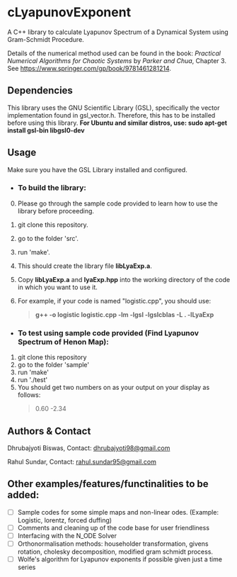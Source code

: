 # cLyapunovExponent
A C++ library to calculate Lyapunov Spectrum of a Dynamical System using Gram-Schmidt Procedure.

Details of the numerical method used can be found in the book: *Practical Numerical Algorithms for Chaotic Systems* by *Parker and Chua*, Chapter 3. See <https://www.springer.com/gp/book/9781461281214>.

## Dependencies
This library uses the GNU Scientific Library (GSL), specifically the vector implementation found in gsl_vector.h. Therefore, this has to be installed before using this library. 
**For Ubuntu and similar distros, use: sudo apt-get install gsl-bin libgsl0-dev**

## Usage
Make sure you have the GSL Library installed and configured.

* ### To build the library: 
0. Please go through the sample code provided to learn how to use the library before proceeding.
1. git clone this repository.
2. go to the folder 'src'.
3. run 'make'.
4. This should create the library file **libLyaExp.a**.
5. Copy **libLyaExp.a** and **lyaExp.hpp** into the working directory of the code in which you want to use it.
6. For example, if your code is named "logistic.cpp", you should use:

   >**g++ -o logistic logistic.cpp -lm -lgsl -lgslcblas -L . -lLyaExp**
   
* ### To test using sample code provided (Find Lyapunov Spectrum of Henon Map):
1. git clone this repository
2. go to the folder 'sample'
3. run 'make'
4. run './test'
5. You should get two numbers on as your output on your display as follows:
    >0.60 -2.34
    
## Authors & Contact 
Dhrubajyoti Biswas, Contact: <dhrubajyoti98@gmail.com>

Rahul Sundar, Contact: <rahul.sundar95@gmail.com>

## Other examples/features/functinalities to be added:
- [ ] Sample codes for some simple maps and non-linear odes. (Example: Logistic, lorentz, forced duffing) 
- [ ] Comments and cleaning up of the code base for user friendliness
- [ ] Interfacing with the N_ODE Solver
- [ ] Orthonormalisation methods: householder transformation, givens rotation, cholesky decomposition, modified gram schmidt process.
- [ ] Wolfe's algorithm for Lyapunov exponents if possible given just a time series

